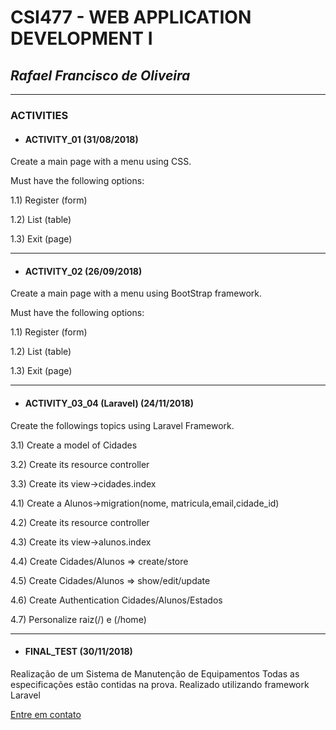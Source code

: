 # **CSI477 - WEB APPLICATION DEVELOPMENT I**

## *Rafael Francisco de Oliveira*

-------------------------------------

### ACTIVITIES

* #### ACTIVITY_01 (31/08/2018)

Create a main page with a menu using CSS. 

Must have the following options: 

1.1) Register (form)

1.2) List (table)

1.3) Exit (page)

******************************

* #### ACTIVITY_02 (26/09/2018)

Create a main page with a menu using BootStrap framework.

Must have the following options:

1.1) Register (form)

1.2) List (table)

1.3) Exit (page)

******************************

* #### ACTIVITY_03_04 (Laravel) (24/11/2018)

Create the followings topics using Laravel Framework.

3.1) Create a model of Cidades

3.2) Create its resource controller

3.3) Create its view->cidades.index


4.1) Create a Alunos->migration(nome, matricula,email,cidade_id)

4.2) Create its resource controller

4.3) Create its view->alunos.index

4.4) Create Cidades/Alunos => create/store

4.5) Create Cidades/Alunos => show/edit/update

4.6) Create Authentication Cidades/Alunos/Estados

4.7) Personalize raiz(/) e (/home)

*******************************

* #### FINAL_TEST (30/11/2018)

Realização de um Sistema de Manutenção de Equipamentos
Todas as especificações estão contidas na prova.
Realizado utilizando framework Laravel
 


[Entre em contato](mailto:rafael.fo@aluno.ufop.edu.br)
